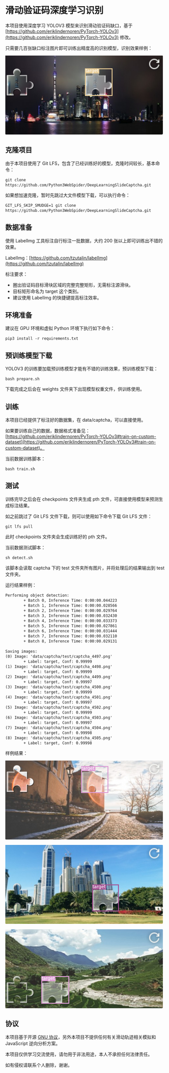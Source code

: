 # 滑动验证码深度学习识别

本项目使用深度学习 YOLOV3 模型来识别滑动验证码缺口，基于 [https://github.com/eriklindernoren/PyTorch-YOLOv3](https://github.com/eriklindernoren/PyTorch-YOLOv3) 修改。

只需要几百张缺口标注图片即可训练出精度高的识别模型，识别效果样例：

![](data/captcha/result/captcha_4502.png)
## 克隆项目

由于本项目使用了 Git LFS，包含了已经训练好的模型，克隆时间较长，基本命令：

```
git clone https://github.com/Python3WebSpider/DeepLearningSlideCaptcha.git
```

如果想加速克隆，暂时先跳过大文件模型下载，可以执行命令：

```
GIT_LFS_SKIP_SMUDGE=1 git clone https://github.com/Python3WebSpider/DeepLearningSlideCaptcha.git
```

## 数据准备

使用 LabelImg 工具标注自行标注一批数据，大约 200 张以上即可训练出不错的效果。

LabelImg：[https://github.com/tzutalin/labelImg](https://github.com/tzutalin/labelImg)

标注要求：

* 圈出验证码目标滑块区域的完整完整矩形，无需标注源滑块。
* 目标矩形命名为 target 这个类别。
* 建议使用 LabelImg 的快捷键提高标注效率。

## 环境准备

建议在 GPU 环境和虚拟 Python 环境下执行如下命令：

```
pip3 install -r requirements.txt
```

## 预训练模型下载

YOLOV3 的训练要加载预训练模型才能有不错的训练效果，预训练模型下载：

```
bash prepare.sh
```

下载完成之后会在 weights 文件夹下出现模型权重文件，供训练使用。

## 训练

本项目已经提供了标注好的数据集，在 data/captcha，可以直接使用。

如果要训练自己的数据，数据格式准备见：[https://github.com/eriklindernoren/PyTorch-YOLOv3#train-on-custom-dataset](https://github.com/eriklindernoren/PyTorch-YOLOv3#train-on-custom-dataset)。

当前数据训练脚本：

```
bash train.sh
```

## 测试

训练完毕之后会在 checkpoints 文件夹生成 pth 文件，可直接使用模型来预测生成标注结果。

如之前跳过了 Git LFS 文件下载，则可以使用如下命令下载 Git LFS 文件：

```
git lfs pull
```

此时 checkpoints 文件夹会生成训练好的 pth 文件。

当前数据测试脚本：

```
sh detect.sh
```

该脚本会读取 captcha 下的 test 文件夹所有图片，并将处理后的结果输出到 test 文件夹。

运行结果样例：

```
Performing object detection:
        + Batch 0, Inference Time: 0:00:00.044223
        + Batch 1, Inference Time: 0:00:00.028566
        + Batch 2, Inference Time: 0:00:00.029764
        + Batch 3, Inference Time: 0:00:00.032430
        + Batch 4, Inference Time: 0:00:00.033373
        + Batch 5, Inference Time: 0:00:00.027861
        + Batch 6, Inference Time: 0:00:00.031444
        + Batch 7, Inference Time: 0:00:00.032110
        + Batch 8, Inference Time: 0:00:00.029131

Saving images:
(0) Image: 'data/captcha/test/captcha_4497.png'
        + Label: target, Conf: 0.99999
(1) Image: 'data/captcha/test/captcha_4498.png'
        + Label: target, Conf: 0.99999
(2) Image: 'data/captcha/test/captcha_4499.png'
        + Label: target, Conf: 0.99997
(3) Image: 'data/captcha/test/captcha_4500.png'
        + Label: target, Conf: 0.99999
(4) Image: 'data/captcha/test/captcha_4501.png'
        + Label: target, Conf: 0.99997
(5) Image: 'data/captcha/test/captcha_4502.png'
        + Label: target, Conf: 0.99999
(6) Image: 'data/captcha/test/captcha_4503.png'
        + Label: target, Conf: 0.99997
(7) Image: 'data/captcha/test/captcha_4504.png'
        + Label: target, Conf: 0.99998
(8) Image: 'data/captcha/test/captcha_4505.png'
        + Label: target, Conf: 0.99998
```

样例结果：

![](data/captcha/result/captcha_4501.png)

![](data/captcha/result/captcha_4505.png)

![](data/captcha/result/captcha_4503.png)

## 协议

本项目基于开源 [GNU 协议](https://github.com/eriklindernoren/PyTorch-YOLOv3/blob/master/LICENSE)，另外本项目不提供任何有关滑动轨迹相关模拟和 JavaScript 逆向分析方案。

本项目仅供学习交流使用，请勿用于非法用途，本人不承担任何法律责任。

如有侵权请联系个人删除，谢谢。
